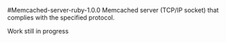 #Memcached-server-ruby-1.0.0
Memcached server (TCP/IP socket) that complies with the specified protocol.

Work still in progress
